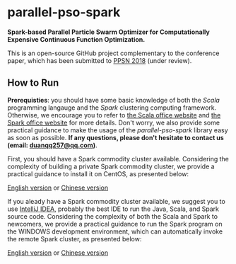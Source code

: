 # parallel-pso-spark

**Spark-based Parallel Particle Swarm Optimizer for Computationally Expensive Continuous Function Optimization.**

This is an open-source GitHub project complementary to the conference paper, which has been submitted to [PPSN 2018](http://ppsn2018.dei.uc.pt/) (under review).

## How to Run

**Prerequisties**: you should have some basic knowledge of both the *Scala* programming langauge and the *Spark* clustering computing framework. Otherwise, we encourage you to refer to [the Scala office website](http://www.scala-lang.org/) and [the Spark office website](http://spark.apache.org/) for more details. Don't worry, we also provide some practical guidance to make the usage of the *parallel-pso-spark* library easy as soon as possible. **If any questions, please don't hesitate to contact us (email: duanqq257@qq.com)**.

First, you should have a Spark commodity cluster available. Considering the complexity of building a private Spark commodity cluster, we provide a practical guidance to install it on CentOS, as presented below:

[English version](https://github.com/QiqiDuan257/parallel-pso-spark/blob/master/How-to-Install-Spark-on-CentOS7-English.md) or [Chinese version](https://github.com/QiqiDuan257/parallel-pso-spark/blob/master/How-to-Install-Spark-on-CentOS7-Chinese.md)

If you aleady have a Spark commodity cluster available, we suggest you to use [IntelliJ IDEA](https://www.jetbrains.com/idea/), probably the best IDE to run the Java, Scala, and Spark source code. Considering the complexity of both the Scala and Spark to newcomers, we provide a practical guidance to run the Spark program on the WINDOWS development environment, which can automatically invoke the remote Spark cluster, as presented below:

[English version]() or [Chinese version]()

